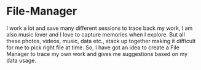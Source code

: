 # File-Manager
I work a lot and save many different sessions to trace back my work, I am also music lover and I love to capture memories when I explore. But all these photos, videos, music, data etc., stack up together making it difficult for me to pick right file at time. So, I have got an idea to create a File Manager to trace my own work and gives me suggestions based on my data usage.
